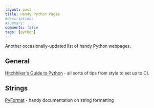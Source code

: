 ```yaml
---
layout: post
title: Handy Python Pages
#description: 
#summary: 
comments: false
tags: [python]
---
```


Another occasionally-updated list of handy Python webpages.

## General

[Hitchhiker's Guide to Python](https://docs.python-guide.org/) - all sorts of tips from style to set up to CI.

## Strings

[PyFormat](https://pyformat.info/]) - handy documentation on string formatting

